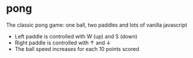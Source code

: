 # pong
The classic pong game: one ball, two paddles and lots of vanilla javascript

- Left paddle is controlled with W (up) and S (down)
- Right paddle is controlled with &uarr; and &darr;
- The ball speed increases for each 10 points scored
